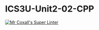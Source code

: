 # ICS3U-Unit2-02-CPP

[![Mr Coxall's Super Linter](https://github.com/Feyi-Akomolafe/ICS3U-Unit2-02-CPP/workflows/Mr%20Coxall's%20Super%20Linter/badge.svg)](https://github.com/Feyi-Akomolafe/Feyi-Akomolafe/ICS3U-Unit2-02-CPP/actions/)

